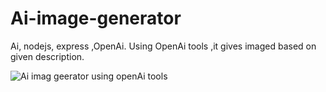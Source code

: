 # Ai-image-generator
Ai, nodejs, express ,OpenAi.
Using OpenAi tools ,it gives imaged based on given description.

![Ai imag geerator using openAi tools](https://user-images.githubusercontent.com/89533221/211092753-a598729c-6950-4b9e-b1b3-30bb674f680e.JPG)
